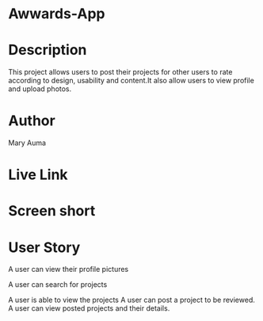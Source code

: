 # Awwards-App
# Description
This project allows users to post their projects for other users to rate according to design, usability and content.It also allow users to view profile and upload photos.
# Author 
Mary Auma
# Live Link

# Screen short

# User Story
A user can view their profile pictures

A user can search for projects

A user is able to view the projects
A user can post a project to be reviewed.
A user can view posted projects and their details.
